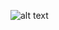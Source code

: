 ![alt text](https://i.shgcdn.com/e090e547-625a-4815-b610-0fb8d12d61a5/-/format/auto/-/preview/3000x3000/-/quality/best/ "Title")
